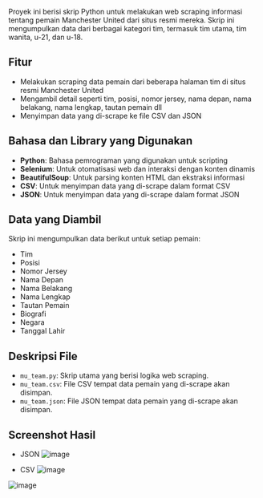 Proyek ini berisi skrip Python untuk melakukan web scraping informasi tentang pemain Manchester United dari situs resmi mereka. Skrip ini mengumpulkan data dari berbagai kategori tim, termasuk tim utama, tim wanita, u-21, dan u-18.

## Fitur

- Melakukan scraping data pemain dari beberapa halaman tim di situs resmi Manchester United
- Mengambil detail seperti tim, posisi, nomor jersey, nama depan, nama belakang, nama lengkap, tautan pemain dll
- Menyimpan data yang di-scrape ke file CSV dan JSON

## Bahasa dan Library yang Digunakan

- **Python**: Bahasa pemrograman yang digunakan untuk scripting
- **Selenium**: Untuk otomatisasi web dan interaksi dengan konten dinamis
- **BeautifulSoup**: Untuk parsing konten HTML dan ekstraksi informasi
- **CSV**: Untuk menyimpan data yang di-scrape dalam format CSV
- **JSON**: Untuk menyimpan data yang di-scrape dalam format JSON

## Data yang Diambil

Skrip ini mengumpulkan data berikut untuk setiap pemain:

- Tim
- Posisi
- Nomor Jersey
- Nama Depan
- Nama Belakang
- Nama Lengkap
- Tautan Pemain
- Biografi
- Negara
- Tanggal Lahir

## Deskripsi File

- `mu_team.py`: Skrip utama yang berisi logika web scraping.
- `mu_team.csv`: File CSV tempat data pemain yang di-scrape akan disimpan.
- `mu_team.json`: File JSON tempat data pemain yang di-scrape akan disimpan.

## Screenshot Hasil

- JSON
![image](https://github.com/NCholisM/manchester_united_player/assets/57277402/31f8dba9-9126-46d6-9125-c26fc7bded9c)

- CSV
![image](https://github.com/NCholisM/manchester_united_player/assets/57277402/a6ae866a-0833-4755-8cfc-58eb643d7522)

![image](https://github.com/NCholisM/manchester_united_player/assets/57277402/bed0ecda-0971-4a2b-a6f3-2aa5dac64e82)
